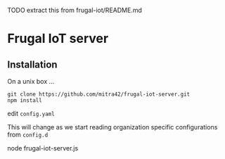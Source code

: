 TODO extract this from frugal-iot/README.md

# Frugal IoT server

## Installation

On a unix box ... 
```
git clone https://github.com/mitra42/frugal-iot-server.git
npm install
```
edit `config.yaml`

This will change as we start reading organization specific configurations from `config.d`

node frugal-iot-server.js

